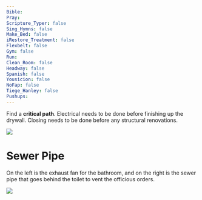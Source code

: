 ```yaml
---
Bible: 
Pray: 
Scripture_Typer: false
Sing_Hymns: false
Make_Bed: false
iRestore_Treatment: false
Flexbelt: false
Gym: false
Run: 
Clean_Room: false
Headway: false
Spanish: false
Yousicion: false
NoFap: false
Tiege_Hanley: false
Pushups:
---
```


Find a **critical path**. Electrical needs to be done before finishing up the drywall. Closing needs to be done before any structural renovations.

![](https://upload.wikimedia.org/wikipedia/commons/c/cd/SimpleAONwDrag3.png)

# Sewer Pipe

On the left is the exhaust fan for the bathroom, and on the right is the sewer pipe that goes behind the toilet to vent the officious  orders.  

![](https://i.imgur.com/7Gg27HX.png)
